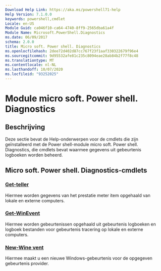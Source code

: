 ```yaml
---
Download Help Link: https://aka.ms/powershell71-help
Help Version: 7.1.0.0
keywords: powershell,cmdlet
Locale: en-US
Module Guid: ca046f10-ca64-4740-8ff9-2565dba61a4f
Module Name: Microsoft.PowerShell.Diagnostics
ms.date: 06/09/2017
schema: 2.0.0
title: Micro soft. Power shell. Diagnostics
ms.openlocfilehash: 2dee72d402d87cc767f23f1aaf330322679f96e4
ms.sourcegitcommit: 9d95532afe81c235c8094eae28ab84b2f77f8c48
ms.translationtype: MT
ms.contentlocale: nl-NL
ms.lasthandoff: 10/07/2020
ms.locfileid: "93252025"
---
```

# Module micro soft. Power shell. Diagnostics

## Beschrijving

Deze sectie bevat de Help-onderwerpen voor de cmdlets die zijn geïnstalleerd met de Power shell-module micro soft. Power shell. Diagnostics, die cmdlets bevat waarmee gegevens uit gebeurtenis logboeken worden beheerd.

## Micro soft. Power shell. Diagnostics-cmdlets

### [Get-teller](Get-Counter.md)
Hiermee worden gegevens van het prestatie meter item opgehaald van lokale en externe computers.

### [Get-WinEvent](Get-WinEvent.md)
Hiermee worden gebeurtenissen opgehaald uit gebeurtenis logboeken en logboek bestanden voor gebeurtenis tracering op lokale en externe computers.

### [New-Wine vent](New-WinEvent.md)
Hiermee maakt u een nieuwe Windows-gebeurtenis voor de opgegeven gebeurtenis provider.

